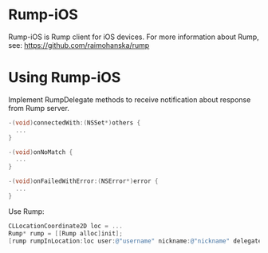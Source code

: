Rump-iOS
========

Rump-iOS is Rump client for iOS devices. For more information about Rump, see: https://github.com/raimohanska/rump

Using Rump-iOS
==============

Implement RumpDelegate methods to receive notification about response from Rump server.

```objective-c
-(void)connectedWith:(NSSet*)others {
  ...
}

-(void)onNoMatch {
  ...
}

-(void)onFailedWithError:(NSError*)error {
  ...
}
```

Use Rump:

```objective-c
CLLocationCoordinate2D loc = ...
Rump* rump = [[Rump alloc]init];
[rump rumpInLocation:loc user:@"username" nickname:@"nickname" delegate:self];
```

